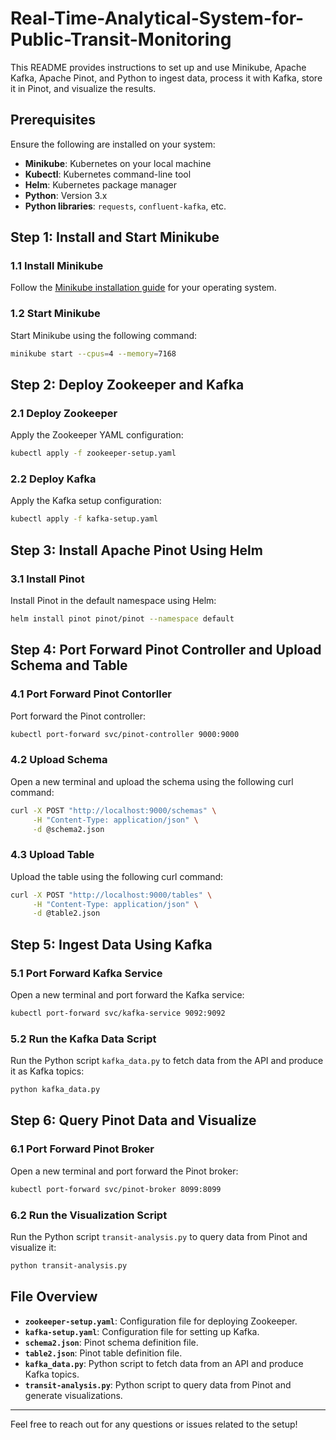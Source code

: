 # Real-Time-Analytical-System-for-Public-Transit-Monitoring

This README provides instructions to set up and use Minikube, Apache Kafka, Apache Pinot, and Python to ingest data, process it with Kafka, store it in Pinot, and visualize the results.

## Prerequisites

Ensure the following are installed on your system:

- **Minikube**: Kubernetes on your local machine
- **Kubectl**: Kubernetes command-line tool
- **Helm**: Kubernetes package manager
- **Python**: Version 3.x
- **Python libraries**: `requests`, `confluent-kafka`, etc.

## Step 1: Install and Start Minikube

### 1.1 Install Minikube

Follow the [Minikube installation guide](https://minikube.sigs.k8s.io/docs/start/) for your operating system.

### 1.2 Start Minikube

Start Minikube using the following command:

```bash
minikube start --cpus=4 --memory=7168
```

## Step 2: Deploy Zookeeper and Kafka

### 2.1 Deploy Zookeeper

Apply the Zookeeper YAML configuration:

```bash
kubectl apply -f zookeeper-setup.yaml
```

### 2.2 Deploy Kafka

Apply the Kafka setup configuration:

```bash
kubectl apply -f kafka-setup.yaml
```

## Step 3: Install Apache Pinot Using Helm

### 3.1 Install Pinot

Install Pinot in the default namespace using Helm:

```bash
helm install pinot pinot/pinot --namespace default
```

## Step 4: Port Forward Pinot Controller and Upload Schema and Table

### 4.1 Port Forward Pinot Contorller

Port forward the Pinot controller:

```bash
kubectl port-forward svc/pinot-controller 9000:9000
```

### 4.2 Upload Schema

Open a new terminal and upload the schema using the following curl command:

```bash
curl -X POST "http://localhost:9000/schemas" \
     -H "Content-Type: application/json" \
     -d @schema2.json
```

### 4.3 Upload Table

Upload the table using the following curl command:

```bash
curl -X POST "http://localhost:9000/tables" \
     -H "Content-Type: application/json" \
     -d @table2.json
```

## Step 5: Ingest Data Using Kafka

### 5.1 Port Forward Kafka Service

Open a new terminal and port forward the Kafka service:

```bash
kubectl port-forward svc/kafka-service 9092:9092
```

### 5.2 Run the Kafka Data Script

Run the Python script `kafka_data.py` to fetch data from the API and produce it as Kafka topics:

```bash
python kafka_data.py
```

## Step 6: Query Pinot Data and Visualize

### 6.1 Port Forward Pinot Broker

Open a new terminal and port forward the Pinot broker:

```bash
kubectl port-forward svc/pinot-broker 8099:8099
```

### 6.2 Run the Visualization Script

Run the Python script `transit-analysis.py` to query data from Pinot and visualize it:

```bash
python transit-analysis.py
```

## File Overview

- **`zookeeper-setup.yaml`**: Configuration file for deploying Zookeeper.
- **`kafka-setup.yaml`**: Configuration file for setting up Kafka.
- **`schema2.json`**: Pinot schema definition file.
- **`table2.json`**: Pinot table definition file.
- **`kafka_data.py`**: Python script to fetch data from an API and produce Kafka topics.
- **`transit-analysis.py`**: Python script to query data from Pinot and generate visualizations.

---

Feel free to reach out for any questions or issues related to the setup!

